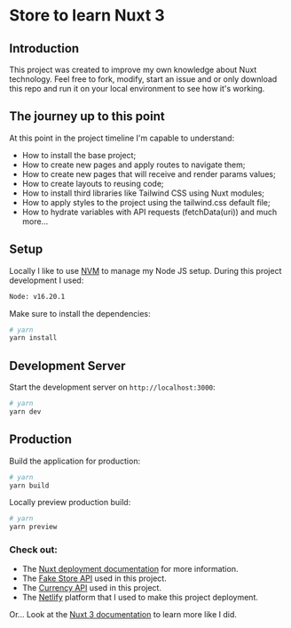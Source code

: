 # Store to learn Nuxt 3

## Introduction

This project was created to improve my own knowledge about Nuxt technology. Feel free to fork, modify, start an issue and or only 
download this repo and run it on your local environment to see how it's working.

## The journey up to this point

At this point in the project timeline I'm capable to understand:
- How to install the base project;
- How to create new pages and apply routes to navigate them;
- How to create new pages that will receive and render params values;
- How to create layouts to reusing code;
- How to install third libraries like Tailwind CSS using Nuxt modules;
- How to apply styles to the project using the tailwind.css default file; 
- How to hydrate variables with API requests (fetchData(uri)) and much more...

## Setup

Locally I like to use [NVM](https://github.com/nvm-sh/nvm) to manage my Node JS setup. During this project development I used:

```bash
Node: v16.20.1
```

Make sure to install the dependencies:

```bash
# yarn
yarn install
```

## Development Server

Start the development server on `http://localhost:3000`:

```bash
# yarn
yarn dev
```

## Production

Build the application for production:

```bash
# yarn
yarn build
```

Locally preview production build:

```bash
# yarn
yarn preview
```

### Check out: 
- The [Nuxt deployment documentation](https://nuxt.com/docs/getting-started/deployment) for more information.
- The [Fake Store API](https://fakestoreapi.com/) used in this project.
- The [Currency API](https://currencyapi.com/) used in this project.
- The [Netlify](https://www.netlify.com/) platform that I used to make this project deployment.

Or... Look at the [Nuxt 3 documentation](https://nuxt.com/docs/getting-started/introduction) to learn more like I did.